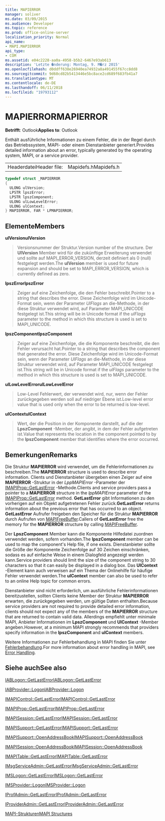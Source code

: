 ```yaml
---
title: MAPIERROR
manager: soliver
ms.date: 03/09/2015
ms.audience: Developer
ms.topic: reference
ms.prod: office-online-server
localization_priority: Normal
api_name:
- MAPI.MAPIERROR
api_type:
- COM
ms.assetid: e04c2228-aa0a-4958-b5b2-6467e93ab613
description: 'Letzte �nderung: Montag, 9. M�rz 2015'
ms.openlocfilehash: d0ddff638e26940ea74932a8a491455f67cc8dd8
ms.sourcegitcommit: 9d60cd82b5413446e5bc8ace2cd689f683fb41a7
ms.translationtype: MT
ms.contentlocale: de-DE
ms.lasthandoff: 06/11/2018
ms.locfileid: "19793112"
---
```

# <a name="mapierror"></a><span data-ttu-id="d992d-103">MAPIERROR</span><span class="sxs-lookup"><span data-stu-id="d992d-103">MAPIERROR</span></span>

  
  
<span data-ttu-id="d992d-104">**Betrifft**: Outlook</span><span class="sxs-lookup"><span data-stu-id="d992d-104">**Applies to**: Outlook</span></span> 
  
<span data-ttu-id="d992d-105">Enthält ausführliche Informationen zu einem Fehler, die in der Regel durch das Betriebssystem, MAPI- oder einem Dienstanbieter generiert.</span><span class="sxs-lookup"><span data-stu-id="d992d-105">Provides detailed information about an error, typically generated by the operating system, MAPI, or a service provider.</span></span> 
  
|||
|:-----|:-----|
|<span data-ttu-id="d992d-106">Headerdatei</span><span class="sxs-lookup"><span data-stu-id="d992d-106">Header file:</span></span>  <br/> |<span data-ttu-id="d992d-107">Mapidefs.h</span><span class="sxs-lookup"><span data-stu-id="d992d-107">Mapidefs.h</span></span>  <br/> |
   
```cpp
typedef struct _MAPIERROR
{
  ULONG ulVersion;
  LPSTR lpszError;
  LPSTR lpszComponent;
  ULONG ulLowLevelError;
  ULONG ulContext;
} MAPIERROR, FAR * LPMAPIERROR;

```

## <a name="members"></a><span data-ttu-id="d992d-108">Elemente</span><span class="sxs-lookup"><span data-stu-id="d992d-108">Members</span></span>

 <span data-ttu-id="d992d-109">**ulVersion**</span><span class="sxs-lookup"><span data-stu-id="d992d-109">**ulVersion**</span></span>
  
> <span data-ttu-id="d992d-110">Versionsnummer der Struktur.</span><span class="sxs-lookup"><span data-stu-id="d992d-110">Version number of the structure.</span></span> <span data-ttu-id="d992d-111">Der **UlVersion** Member wird für die zukünftige Erweiterung verwendet und sollte auf MAPI_ERROR_VERSION, derzeit definiert als 0 (null) festgelegt werden.</span><span class="sxs-lookup"><span data-stu-id="d992d-111">The **ulVersion** member is used for future expansion and should be set to MAPI_ERROR_VERSION, which is currently defined as zero.</span></span> 
    
 <span data-ttu-id="d992d-112">**lpszError**</span><span class="sxs-lookup"><span data-stu-id="d992d-112">**lpszError**</span></span>
  
> <span data-ttu-id="d992d-113">Zeiger auf eine Zeichenfolge, die den Fehler beschreibt.</span><span class="sxs-lookup"><span data-stu-id="d992d-113">Pointer to a string that describes the error.</span></span> <span data-ttu-id="d992d-114">Diese Zeichenfolge wird im Unicode-Format sein, wenn der Parameter _UlFlags_ an die-Methode, in der diese Struktur verwendet wird, auf Parameter MAPI_UNICODE festgelegt ist.</span><span class="sxs-lookup"><span data-stu-id="d992d-114">This string will be in Unicode format if the  _ulFlags_ parameter to the method in which this structure is used is set to MAPI_UNICODE.</span></span> 
    
 <span data-ttu-id="d992d-115">**lpszComponent**</span><span class="sxs-lookup"><span data-stu-id="d992d-115">**lpszComponent**</span></span>
  
> <span data-ttu-id="d992d-116">Zeiger auf eine Zeichenfolge, die die Komponente beschreibt, die den Fehler verursacht hat.</span><span class="sxs-lookup"><span data-stu-id="d992d-116">Pointer to a string that describes the component that generated the error.</span></span> <span data-ttu-id="d992d-117">Diese Zeichenfolge wird im Unicode-Format sein, wenn der Parameter _UlFlags_ an die-Methode, in der diese Struktur verwendet wird, auf Parameter MAPI_UNICODE festgelegt ist.</span><span class="sxs-lookup"><span data-stu-id="d992d-117">This string will be in Unicode format if the  _ulFlags_ parameter to the method in which this structure is used is set to MAPI_UNICODE.</span></span> 
    
 <span data-ttu-id="d992d-118">**ulLowLevelError**</span><span class="sxs-lookup"><span data-stu-id="d992d-118">**ulLowLevelError**</span></span>
  
> <span data-ttu-id="d992d-119">Low-Level Fehlerwert, der verwendet wird, nur, wenn der Fehler zurückgegeben werden soll auf niedriger Ebene ist.</span><span class="sxs-lookup"><span data-stu-id="d992d-119">Low-level error value that is used only when the error to be returned is low-level.</span></span>
    
 <span data-ttu-id="d992d-120">**ulContext**</span><span class="sxs-lookup"><span data-stu-id="d992d-120">**ulContext**</span></span>
  
> <span data-ttu-id="d992d-121">Wert, der die Position in der Komponente darstellt, auf die der **LpszComponent** -Member, der angibt, in dem der Fehler aufgetreten ist.</span><span class="sxs-lookup"><span data-stu-id="d992d-121">Value that represents the location in the component pointed to by the **lpszComponent** member that identifies where the error occurred.</span></span> 
    
## <a name="remarks"></a><span data-ttu-id="d992d-122">Bemerkungen</span><span class="sxs-lookup"><span data-stu-id="d992d-122">Remarks</span></span>

<span data-ttu-id="d992d-123">Die Struktur **MAPIERROR** wird verwendet, um die Fehlerinformationen zu beschreiben.</span><span class="sxs-lookup"><span data-stu-id="d992d-123">The **MAPIERROR** structure is used to describe error information.</span></span> <span data-ttu-id="d992d-124">Clients und Dienstanbieter übergeben einen Zeiger auf eine **MAPIERROR** -Struktur in der _LppMAPIError_ -Parameter der [IMAPIProp::GetLastError](imapiprop-getlasterror.md) -Methode.</span><span class="sxs-lookup"><span data-stu-id="d992d-124">Clients and service providers pass a pointer to a **MAPIERROR** structure in the  _lppMAPIError_ parameter of the [IMAPIProp::GetLastError](imapiprop-getlasterror.md) method.</span></span> <span data-ttu-id="d992d-125">**GetLastError** gibt Informationen zu den vorherigen auf ein Objekt aufgetretenen Fehler zurück.</span><span class="sxs-lookup"><span data-stu-id="d992d-125">**GetLastError** returns information about the previous error that has occurred to an object.</span></span> <span data-ttu-id="d992d-126">**GetLastError** Aufrufer freigeben den Speicher für die Struktur **MAPIERROR** durch Aufrufen von [MAPIFreeBuffer](mapifreebuffer.md).</span><span class="sxs-lookup"><span data-stu-id="d992d-126">Callers of **GetLastError** free the memory for the **MAPIERROR** structure by calling [MAPIFreeBuffer](mapifreebuffer.md).</span></span>
  
<span data-ttu-id="d992d-127">Der **LpszComponent** Member kann die Komponente Hilfedatei zuordnen verwendet werden, sofern vorhanden.</span><span class="sxs-lookup"><span data-stu-id="d992d-127">The **lpszComponent** member can be used to map the component's Help file, if one exists.</span></span> <span data-ttu-id="d992d-128">Dienstanbieter sollte die Größe der Komponente Zeichenfolge auf 30 Zeichen einschränken, sodass es auf einfache Weise in einem Dialogfeld angezeigt werden kann.</span><span class="sxs-lookup"><span data-stu-id="d992d-128">Service providers should limit the size of the component string to 30 characters so that it can easily be displayed in a dialog box.</span></span> <span data-ttu-id="d992d-129">Das **UlContext** -Element kann auch verweisen auf ein Thema der Onlinehilfe für häufige Fehler verwendet werden.</span><span class="sxs-lookup"><span data-stu-id="d992d-129">The **ulContext** member can also be used to refer to an online Help topic for common errors.</span></span> 
  
<span data-ttu-id="d992d-130">Dienstanbieter sind nicht erforderlich, um ausführliche Fehlerinformationen bereitzustellen, sollten Clients keine Member der Struktur **MAPIERROR** erwarten, die zurückgegeben werden, um gültige Daten enthalten.</span><span class="sxs-lookup"><span data-stu-id="d992d-130">Because service providers are not required to provide detailed error information, clients should not expect any of the members of the **MAPIERROR** structure that are returned to contain valid data.</span></span> <span data-ttu-id="d992d-131">Allerdings empfiehlt unter minimale MAPI, Anbieter Informationen im **LpszComponent** und **UlContext** -Member angeben.</span><span class="sxs-lookup"><span data-stu-id="d992d-131">However, at a minimum MAPI strongly recommends that providers specify information in the **lpszComponent** and **ulContext** members.</span></span> 
  
<span data-ttu-id="d992d-132">Weitere Informationen zur Fehlerbehandlung in MAPI finden Sie unter [Fehlerbehandlung](error-handling-in-mapi.md).</span><span class="sxs-lookup"><span data-stu-id="d992d-132">For more information about error handling in MAPI, see [Error Handling](error-handling-in-mapi.md).</span></span>
  
## <a name="see-also"></a><span data-ttu-id="d992d-133">Siehe auch</span><span class="sxs-lookup"><span data-stu-id="d992d-133">See also</span></span>



[<span data-ttu-id="d992d-134">IABLogon::GetLastError</span><span class="sxs-lookup"><span data-stu-id="d992d-134">IABLogon::GetLastError</span></span>](iablogon-getlasterror.md)
  
[<span data-ttu-id="d992d-135">IABProvider::Logon</span><span class="sxs-lookup"><span data-stu-id="d992d-135">IABProvider::Logon</span></span>](iabprovider-logon.md)
  
[<span data-ttu-id="d992d-136">IMAPIControl::GetLastError</span><span class="sxs-lookup"><span data-stu-id="d992d-136">IMAPIControl::GetLastError</span></span>](imapicontrol-getlasterror.md)
  
[<span data-ttu-id="d992d-137">IMAPIProp::GetLastError</span><span class="sxs-lookup"><span data-stu-id="d992d-137">IMAPIProp::GetLastError</span></span>](imapiprop-getlasterror.md)
  
[<span data-ttu-id="d992d-138">IMAPISession::GetLastError</span><span class="sxs-lookup"><span data-stu-id="d992d-138">IMAPISession::GetLastError</span></span>](imapisession-getlasterror.md)
  
[<span data-ttu-id="d992d-139">IMAPISupport::GetLastError</span><span class="sxs-lookup"><span data-stu-id="d992d-139">IMAPISupport::GetLastError</span></span>](imapisupport-getlasterror.md)
  
[<span data-ttu-id="d992d-140">IMAPISupport::OpenAddressBook</span><span class="sxs-lookup"><span data-stu-id="d992d-140">IMAPISupport::OpenAddressBook</span></span>](imapisupport-openaddressbook.md)
  
[<span data-ttu-id="d992d-141">IMAPISession::OpenAddressBook</span><span class="sxs-lookup"><span data-stu-id="d992d-141">IMAPISession::OpenAddressBook</span></span>](imapisession-openaddressbook.md)
  
[<span data-ttu-id="d992d-142">IMAPITable::GetLastError</span><span class="sxs-lookup"><span data-stu-id="d992d-142">IMAPITable::GetLastError</span></span>](imapitable-getlasterror.md)
  
[<span data-ttu-id="d992d-143">IMsgServiceAdmin::GetLastError</span><span class="sxs-lookup"><span data-stu-id="d992d-143">IMsgServiceAdmin::GetLastError</span></span>](imsgserviceadmin-getlasterror.md)
  
[<span data-ttu-id="d992d-144">IMSLogon::GetLastError</span><span class="sxs-lookup"><span data-stu-id="d992d-144">IMSLogon::GetLastError</span></span>](imslogon-getlasterror.md)
  
[<span data-ttu-id="d992d-145">IMSProvider::Logon</span><span class="sxs-lookup"><span data-stu-id="d992d-145">IMSProvider::Logon</span></span>](imsprovider-logon.md)
  
[<span data-ttu-id="d992d-146">IProfAdmin::GetLastError</span><span class="sxs-lookup"><span data-stu-id="d992d-146">IProfAdmin::GetLastError</span></span>](iprofadmin-getlasterror.md)
  
[<span data-ttu-id="d992d-147">IProviderAdmin::GetLastError</span><span class="sxs-lookup"><span data-stu-id="d992d-147">IProviderAdmin::GetLastError</span></span>](iprovideradmin-getlasterror.md)


[<span data-ttu-id="d992d-148">MAPI-Strukturen</span><span class="sxs-lookup"><span data-stu-id="d992d-148">MAPI Structures</span></span>](mapi-structures.md)

